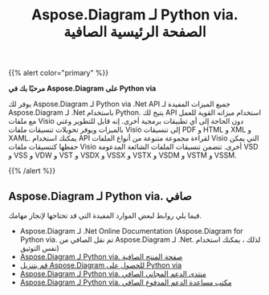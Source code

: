 ﻿---
title: Aspose.Diagram لـ Python via. الصفحة الرئيسية الصافية
type: docs
weight: 40
url: /ar/python-net/
---
{{% alert color="primary" %}}


**مرحبًا بك في Aspose.Diagram على Python via**

يوفر لك Aspose.Diagram لـ Python via .Net API جميع الميزات المفيدة لـ Aspose.Diagram لـ .Net باستخدام Python. يتيح لك API استخدام ميزاته القوية للعمل مع ملفات Visio دون الحاجة إلى أي تطبيقات برمجية أخرى. إنه قابل للتطوير وغني بالميزات ويوفر تحويلات تنسيقات ملفات Visio إلى تنسيقات PDF و HTML و XML و XAML. يمكنك استخدام API لقراءة مجموعة متنوعة من أنواع الملفات Visio التي يمكن حفظها كتنسيقات ملفات Visio أخرى. تتضمن تنسيقات الملفات الشائعة المدعومة VSD و VSS و VDW و VST و VSDX و VSSX و VSTX و VSDM و VSTM و VSSM.

{{% /alert %}}
## **Aspose.Diagram لـ Python via. صافي**
فيما يلي روابط لبعض الموارد المفيدة التي قد تحتاجها لإنجاز مهامك.

- Aspose.Diagram لـ .Net Online Documentation (Aspose.Diagram for Python via. تم نقل الصافي من Aspose.Diagram لـ .Net. لذلك ، يمكنك استخدام نفس التوثيق)
- [Aspose.Diagram لـ Python via. صفحة المنتج الصافية](https://products.aspose.com/diagram/python-net/)
- [قم بتنزيل Aspose.Diagram للحصول على Python via](https://releases.aspose.com/diagram/python-net/)
- [Aspose.Diagram لـ Python via. منتدى الدعم المجاني الصافي](https://forum.aspose.com/c/diagram/17)
- [Aspose.Diagram لـ Python via. مكتب مساعدة الدعم المدفوع الصافي](https://helpdesk.aspose.com/)
